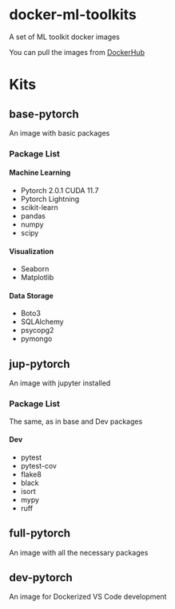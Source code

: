 # docker-ml-toolkits
A set of ML toolkit docker images

You can pull the images from [DockerHub](https://hub.docker.com/repository/docker/ilbumi/python-toolkit)

# Kits
## base-pytorch
An image with basic packages

### Package List

#### Machine Learning

- Pytorch 2.0.1 CUDA 11.7
- Pytorch Lightning
- scikit-learn
- pandas
- numpy
- scipy

#### Visualization

- Seaborn
- Matplotlib

#### Data Storage

- Boto3
- SQLAlchemy
- psycopg2
- pymongo

## jup-pytorch
An image with jupyter installed

### Package List

The same, as in base and Dev packages

#### Dev 
- pytest
- pytest-cov
- flake8
- black 
- isort
- mypy
- ruff

## full-pytorch
An image with all the necessary packages

## dev-pytorch
An image for Dockerized VS Code development
